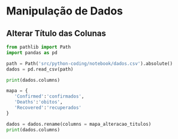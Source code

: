 # Manipulação de Dados

## Alterar Título das Colunas

```python
from pathlib import Path
import pandas as pd

path = Path('src/python-coding/notebook/dados.csv').absolute()
dados = pd.read_csv(path)

print(dados.columns)
```  

```python
mapa = {
   'Confirmed':'confirmados',
   'Deaths':'obitos',
   'Recovered':'recuperados'
}

dados = dados.rename(columns = mapa_alteracao_titulos)
print(dados.columns)
```
